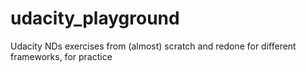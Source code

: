 # udacity_playground
Udacity NDs exercises from (almost) scratch and redone for different frameworks, for practice
